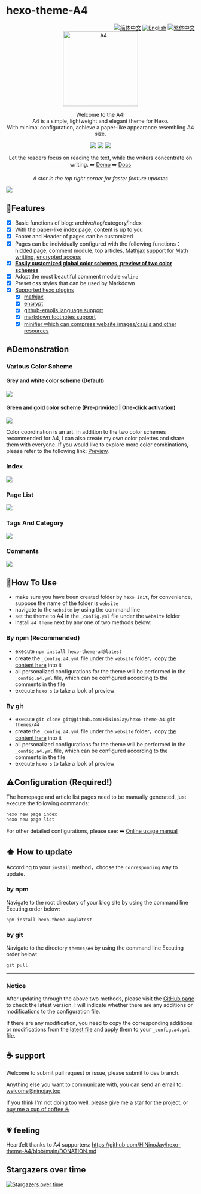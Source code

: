 # hexo-theme-A4

<div align="right">
  <a title="zh-CN" href="https://github.com/HiNinoJay/hexo-theme-A4"> <img src="https://img.shields.io/badge/-简体中文-ffffff?style=for-the-badge" alt="简体中文" /></a>
  <a title="EN" href="README-EN.md">  <img src="https://img.shields.io/badge/-English-24292f?style=for-the-badge" alt="English"></a>
  <a title="zh-TW" href="README_zh-TW.md"><img src="https://img.shields.io/badge/-繁体中文-ffffff?style=for-the-badge" alt="繁体中文"></a>
</div>

<div align="center" >
<a href="https://ninojay.top">
<img width=200px height=200px src="https://jsd.onmicrosoft.cn/npm/hexo-theme-a4@latest/source/img/A4-favicon.png" alt="A4" />
</a>
</div>

<div align="center">

Welcome to the A4!<br/>
A4 is a simple, lightweight and elegant theme for Hexo.<br/>
With minimal configuration, achieve a paper-like appearance resembling A4 size.<br/>



[![](https://img.shields.io/npm/v/hexo-theme-a4?label=VERSION&logo=npm&style=for-the-badge)]()
[![](https://img.shields.io/badge/HEXO-v6.3.0-blue?style=for-the-badge&logo=hexo)](https://hexo.io/zh-cn/index.html)
[![](https://img.shields.io/node/v/hexo?style=for-the-badge&logo=node)](https://nodejs.org/en)

Let the readers focus on reading the text, while the writers concentrate on writing.
➡️ [Demo](https://ninojay.top) ➡️ [Docs](https://doc.ninojay.top)<br/>

_A star in the top right corner for faster feature updates_

</div>


[![](https://jsd.onmicrosoft.cn/npm/hexo-theme-a4@latest/source/img/market.png)](https://github.com/HiNinoJay/hexo-theme-A4)

## 🏹️Features

- [x] Basic functions of blog: archive/tag/category/index
- [x] With the paper-like index page, content is up to you
- [x] Footer and Header of pages can be customized
- [x] Pages can be individually configured with the following functions：hidded page, comment module, top articles, [Mathjax support for Math writting](https://ninojay.top/hexoplugin/hexo-filter-mathjax/), [encrypted access](https://ninojay.top/hexoplugin/hexo-blog-encrypt/)
- [x] [**Easily customized global color schemes, preview of two color schemes**](https://ninojay.top/hexoplugin/A4-color-change/)
- [x] Adopt the most beautiful comment module `waline`
- [x] Preset css styles that can be used by Markdown
- [x] [Supported hexo plugins](https://ninojay.top/tags/hexoPlugin/)
  - [x] [mathjax](https://ninojay.top/hexoplugin/hexo-filter-mathjax/)
  - [x] [encrypt](https://ninojay.top/hexoplugin/hexo-blog-encrypt/)
  - [x] [github-emojis language support](https://ninojay.top/hexoplugin/hexo-filter-github-emojis/) 
  - [x] [markdown footnotes support](https://ninojay.top/hexoplugin/hexo-reference/) 
  - [x] [minifier which can compress website images/css/js and other resources](https://ninojay.top/hexoplugin/hexo-all-minifier/) 

## 🔥Demonstration

### Various Color Scheme

#### Grey and white color scheme (Default)
![](https://jsd.onmicrosoft.cn/gh/hininojay/images/a4color/greywhite.png)

#### Green and gold color scheme (Pre-provided | One-click activation)
![](https://jsd.onmicrosoft.cn/gh/hininojay/images/a4color/greengolden.png)

Color coordination is an art. In addition to the two color schemes recommended for A4, I can also create my own color palettes and share them with everyone. If you would like to explore more color combinations, please refer to the following link: [Preview](https://ninojay.top/hexoplugin/A4-color-change/).

### Index

![](https://jsd.onmicrosoft.cn/npm/hexo-theme-a4@latest/source/img/index.png)

### Page List

![](https://jsd.onmicrosoft.cn/npm/hexo-theme-a4@latest/source/img/archive.png)

### Tags And Category

![](https://jsd.onmicrosoft.cn/npm/hexo-theme-a4@latest/source/img/tags&&categories.png)

### Comments

![](https://jsd.onmicrosoft.cn/npm/hexo-theme-a4@latest/source/img/comment.png)


## 👋How To Use

- make sure you have been created folder by `hexo init`, for convenience, suppose the name of the folder is `website`
- navigate to the `website` by using the command line
- set the theme to A4 in the `_config.yml` file under the `website` folder
- install `a4 theme` next by any one of two methods below:

### By npm (Recommended)
- execute `npm install hexo-theme-a4@latest`
- create the `_config.a4.yml` file under the `website` folder，copy [the content here](https://github.com/HiNinoJay/hexo-theme-A4/blob/main/_config.yml) into it
- all personalized configurations for the theme will be performed in the `_config.a4.yml` file, which can be configured according to the comments in the file
- execute `hexo s` to take a look of preview

### By git
- execute `git clone git@github.com:HiNinoJay/hexo-theme-A4.git themes/A4`
- create the `_config.a4.yml` file under the `website` folder，copy [the content here](https://github.com/HiNinoJay/hexo-theme-A4/blob/main/_config.yml) into it
- all personalized configurations for the theme will be performed in the `_config.a4.yml` file, which can be configured according to the comments in the file
- execute `hexo s` to take a look of preview

## ⚠️Configuration (Required!)

The homepage and article list pages need to be manually generated, just execute the following commands:
```shell
hexo new page index
hexo new page list
```

For other detailed configurations, please see:
➡️ [Online usage manual](https://doc.ninojay.top)

## ⬆️ How to update
According to your `install` method，choose the `corresponding` way to update.

### by npm

Navigate to the root directory of your blog site by using the command line
Excuting order below:

```shell
npm install hexo-theme-a4@latest
```

### by git
Navigate to the directory `themes/A4` by using the command line
Excuting order below:

```shell
git pull
```
---

### Notice
After updating through the above two methods, please visit the [GitHub page](https://github.com/HiNinoJay/hexo-theme-A4/releases) to check the latest version. I will indicate whether there are any additions or modifications to the configuration file.

If there are any modification, you need to copy the corresponding additions or modifications from the [latest file](https://github.com/HiNinoJay/hexo-theme-A4/blob/main/_config.yml) and apply them to your `_config.a4.yml` file.

## ☕️ support

Welcome to submit pull request or issue, please submit to dev branch.

Anything else you want to communicate with, you can send an email to: welcome@ninojay.top

If you think I'm not doing too well, please give me a star for the project, or [buy me a cup of coffee ☕️](https://ninojay.top/supportbymoney/)

## 💗 feeling

Heartfelt thanks to A4 supporters: https://github.com/HiNinoJay/hexo-theme-A4/blob/main/DONATION.md


## Stargazers over time

[![Stargazers over time](https://starchart.cc/HiNinoJay/hexo-theme-A4.svg)](https://starchart.cc/HiNinoJay/hexo-theme-A4)

